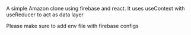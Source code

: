 A simple Amazon clone using firebase and react.
It uses useContext with useReducer to act as data layer

Please make sure to add env file with firebase configs